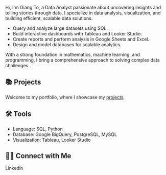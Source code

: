 Hi, I'm Giang To, a Data Analyst passionate about uncovering insights and telling stories through data. I specialize in data analysis, visualization, and building efficient, scalable data solutions.

- Query and analyze large datasets using SQL.
- Build interactive dashboards with Tableau and Looker Studio.
- Create reports and perform analysis in Google Sheets and Excel.
- Design and model databases for scalable analytics.
  
With a strong foundation in mathematics, machine learning, and programming, I bring a comprehensive approach to solving complex data challenges.

## 📚 Projects
Welcome to my portfolio, where I showcase my [projects](https://github.com/giangto1/Portfolio).

## 🛠️ Tools
- Language: SQL, Python
- Database: Google BigQuery, PostgreSQL, MySQL
- Visualization: Tableau, Looker Studio

## 👋🏻 Connect with Me
Linkedin
